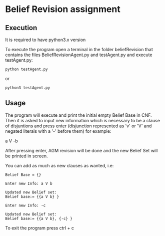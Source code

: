 # Belief Revision assignment

## Execution
It is required to have python3.x version

To execute the program open a terminal in the folder beliefRevision that contains
the files BeliefRevisionAgent.py and testAgent.py and execute testAgent.py:

`python testAgent.py`

or

`python3 testAgent.py`

## Usage
The program will execute and print the initial empty Belief Base in CNF. Then it is asked to input new information which is 
necessary to be a clause of disjuntions and press enter (disjunction represented as 'v' or 'V' and negated literals with a  '-' 
before them) for 
example:

a V -b

After pressing enter, AGM revision will be done and the new Belief Set will be printed in screen.

You can add as much as new clauses as wanted, i.e:
```
Belief Base = {}

Enter new Info: a V b

Updated new Belief set:
Belief base:= {{a V b} }

Enter new Info: -c
 
Updated new Belief set:
Belief base:= {{a V b}, {-c} }
```
To exit the program press ctrl + c

